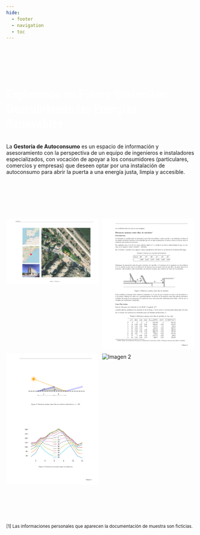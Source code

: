 ```yaml
---
hide:
  - footer
  - navigation
  - toc
---
```



#
</br>
</br>
</br>
<p style="font-size: 33px; color: white;font-family: 'Roboto Condensed', sans-serif;font-weight: bold;">Explorando un Futuro Sostenible: Descubriendo las Energías Renovables</p>

<p style="font-size: 22px; color: white;font-family: Roboto Condensed;">

La <strong>Gestoría de Autoconsumo</strong> es un espacio de información y asesoramiento con la perspectiva de un equipo de ingenieros e instaladores especializados, con vocación de apoyar a los consumidores (particulares, comercios y empresas) que deseen optar por una instalación de autoconsumo para abrir la puerta a una energía justa, limpia y accesible.

</p>




</br>
</br>
</br>
</br>
</br>
</br>
<div class="collage">
    <img src="figs/Ubicacion_page_2.png" alt="Imagen 1">
    <img src="figs/Distancia mínima entre filas de módulos_page_2.png" alt="Imagen 2">
    <img src="figs/Distancia mínima entre filas de módulos_page_4.png" alt="Imagen 1">
    <img src="figs/Declaración de autoconsumo del proyecto ejecutado Anexo_page_4.png" alt="Imagen 2">
</div>
</br>
</br>
</br>
</br>
</br>
</br>
<span style="font-size: smaller;">[1] Las informaciones personales que aparecen la documentación de muestra son ficticias.</span>


<style> 
body { 
  background-image: url('https://github.com/asolear/assets/blob/master/imgs/fondo3.jpg?raw=true'); 
  background-repeat: no-repeat; 
  background-attachment: fixed; /* background-size: cover; */ 
  background-size: 100% 100%;
   } 

.collage {
    display: grid;
    grid-template-columns: repeat(2, 1fr);
    grid-gap: 10px;
}
.collage img {
    max-width: 100%;
    height: auto;
    transform: rotate(0deg);
    /* Rotar la imagen 15 grados */
    transition: transform 0.3s ease;
    /* Agregar una transición suave */
}
.collage img:hover {
    transform: scale(1.1) rotate(10deg);
    /* Escalar la imagen al 110% y volver a la rotación original en el hover */
}

</style> 

<script>
    const images = document.querySelectorAll('.collage img');
    images.forEach(img => {
        img.style.transform = `rotate(${getRandomRotation()}deg) scale(${getRandomScale()})`;
    });
    function getRandomRotation() {
        return Math.floor(Math.random() * 31) - 15; // Valores de rotación aleatorios entre -15 y 15 grados
    }
    function getRandomScale() {
       return 0.8 + Math.random() * 0.4; // Valores de escala aleatorios entre 0.8 y 1.2
    }
</script>